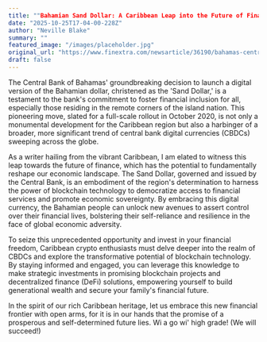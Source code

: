 ```yaml
---
title: ""Bahamian Sand Dollar: A Caribbean Leap into the Future of Financial Inclusion and Sovereignty through CBDCs""
date: "2025-10-25T17-04-00-228Z"
author: "Neville Blake"
summary: ""
featured_image: "/images/placeholder.jpg"
original_url: "https://www.finextra.com/newsarticle/36190/bahamas-central-bank-to-launch-sand-dollar-cbdc-in-october"
draft: false
---
```


The Central Bank of Bahamas' groundbreaking decision to launch a digital version of the Bahamian dollar, christened as the 'Sand Dollar,' is a testament to the bank's commitment to foster financial inclusion for all, especially those residing in the remote corners of the island nation. This pioneering move, slated for a full-scale rollout in October 2020, is not only a monumental development for the Caribbean region but also a harbinger of a broader, more significant trend of central bank digital currencies (CBDCs) sweeping across the globe.

As a writer hailing from the vibrant Caribbean, I am elated to witness this leap towards the future of finance, which has the potential to fundamentally reshape our economic landscape. The Sand Dollar, governed and issued by the Central Bank, is an embodiment of the region's determination to harness the power of blockchain technology to democratize access to financial services and promote economic sovereignty. By embracing this digital currency, the Bahamian people can unlock new avenues to assert control over their financial lives, bolstering their self-reliance and resilience in the face of global economic adversity.

To seize this unprecedented opportunity and invest in your financial freedom, Caribbean crypto enthusiasts must delve deeper into the realm of CBDCs and explore the transformative potential of blockchain technology. By staying informed and engaged, you can leverage this knowledge to make strategic investments in promising blockchain projects and decentralized finance (DeFi) solutions, empowering yourself to build generational wealth and secure your family's financial future.

In the spirit of our rich Caribbean heritage, let us embrace this new financial frontier with open arms, for it is in our hands that the promise of a prosperous and self-determined future lies. Wi a go wi' high grade! (We will succeed!)
